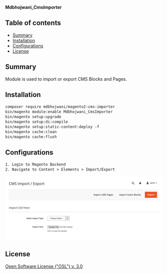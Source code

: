<strong>Mdbhojwani_CmsImporter</strong> 

## Table of contents

- [Summary](#summary)
- [Installation](#installation)
- [Configurations](#configurations)
- [License](#license)

## Summary

Module is used to import or export CMS Blocks and Pages.

## Installation

```
composer require mdbhojwani/magento2-cms-importer
bin/magento module:enable Mdbhojwani_CmsImporter
bin/magento setup:upgrade
bin/magento setup:di:compile
bin/magento setup:static-content:deploy -f
bin/magento cache:clean
bin/magento cache:flush
```

## Configurations

```
1. Login to Magento Backend
2. Navigate to Content > Elements > Import/Export
```

![Module Configuration Screen](media/slide-1.png)

## License

[Open Software License ("OSL") v. 3.0](https://opensource.org/license/osl-3-0-php)
